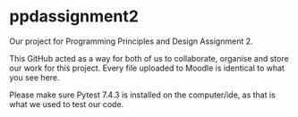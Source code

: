 # ppdassignment2
Our project for Programming Principles and Design Assignment 2.

This GitHub acted as a way for both of us to collaborate, organise and store our work for this project. Every file uploaded to Moodle is identical to what you see here.

Please make sure Pytest 7.4.3 is installed on the computer/ide, as that is what we used to test our code.
